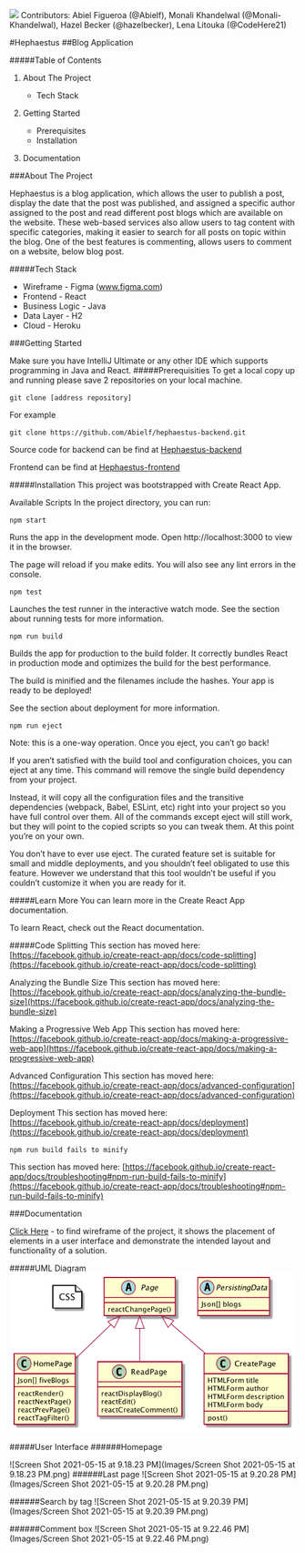 ![](http://static.minitokyo.net/downloads/06/06/292806.jpg)
<span style="color:">
Contributors: Abiel Figueroa (@Abielf), Monali Khandelwal (@Monali-Khandelwal), Hazel Becker (@hazelbecker), Lena Litouka (@CodeHere21)


#Hephaestus
##Blog Application



#####Table of Contents
1. About The Project
 	* Tech Stack
2. Getting Started
	* Prerequisites
	* Installation
 
3. Documentation

###About The Project
	
Hephaestus is a blog application, which allows the user to publish a post, display the date that the post was published, and assigned a specific author assigned to the post and read different post blogs which are available on the website. These web-based services also allow users to tag content with specific categories, making it easier to search for all posts on topic within the blog. One of the best features is commenting, allows users to comment on a website, below blog post. 

#####Tech Stack
* Wireframe - Figma (www.figma.com)
* Frontend - React
* Business Logic - Java
* Data Layer - H2
* Cloud - Heroku

###Getting Started

Make sure you have IntelliJ Ultimate or any other IDE which supports programming in Java and React. 
#####Prerequisities
To get a local copy up and running please save 2 repositories on your local machine. 

```
git clone [address repository]
```
For example

```
git clone https://github.com/Abielf/hephaestus-backend.git
```
Source code for backend can be find at
[Hephaestus-backend](https://github.com/Abielf/hephaestus-backend.git)

Frontend can be find at [Hephaestus-frontend](https://github.com/Abielf/Haphaestus-frontend.git)

#####Installation
This project was bootstrapped with Create React App.

Available Scripts
In the project directory, you can run:

```
npm start
```
Runs the app in the development mode.
Open http://localhost:3000 to view it in the browser.

The page will reload if you make edits.
You will also see any lint errors in the console.

```
npm test
```
Launches the test runner in the interactive watch mode.
See the section about running tests for more information.

```
npm run build
```
Builds the app for production to the build folder.
It correctly bundles React in production mode and optimizes the build for the best performance.

The build is minified and the filenames include the hashes.
Your app is ready to be deployed!

See the section about deployment for more information.

```
npm run eject
```
Note: this is a one-way operation. Once you eject, you can’t go back!

If you aren’t satisfied with the build tool and configuration choices, you can eject at any time. This command will remove the single build dependency from your project.

Instead, it will copy all the configuration files and the transitive dependencies (webpack, Babel, ESLint, etc) right into your project so you have full control over them. All of the commands except eject will still work, but they will point to the copied scripts so you can tweak them. At this point you’re on your own.

You don’t have to ever use eject. The curated feature set is suitable for small and middle deployments, and you shouldn’t feel obligated to use this feature. However we understand that this tool wouldn’t be useful if you couldn’t customize it when you are ready for it.

#####Learn More
You can learn more in the Create React App documentation.

To learn React, check out the React documentation.

#####Code Splitting
This section has moved here: [https://facebook.github.io/create-react-app/docs/code-splitting](https://facebook.github.io/create-react-app/docs/code-splitting)

Analyzing the Bundle Size
This section has moved here: [https://facebook.github.io/create-react-app/docs/analyzing-the-bundle-size](https://facebook.github.io/create-react-app/docs/analyzing-the-bundle-size)

Making a Progressive Web App
This section has moved here: [https://facebook.github.io/create-react-app/docs/making-a-progressive-web-app](https://facebook.github.io/create-react-app/docs/making-a-progressive-web-app)

Advanced Configuration
This section has moved here: [https://facebook.github.io/create-react-app/docs/advanced-configuration](https://facebook.github.io/create-react-app/docs/advanced-configuration)

Deployment
This section has moved here: [https://facebook.github.io/create-react-app/docs/deployment](https://facebook.github.io/create-react-app/docs/deployment)

```
npm run build fails to minify
```
This section has moved here: [https://facebook.github.io/create-react-app/docs/troubleshooting#npm-run-build-fails-to-minify](https://facebook.github.io/create-react-app/docs/troubleshooting#npm-run-build-fails-to-minify)

###Documentation

[Click Here](https://www.figma.com/file/sd5BzKWQp2X7qvBgYUd8FF/Untitled?node-id=9%3A21) - to find wireframe of the project, it shows the placement of elements in a user interface and demonstrate the intended layout and functionality of a solution. 

#####UML Diagram
![BlogUML](Images/BlogUML.png)

#####User Interface
######Homepage

![Screen Shot 2021-05-15 at 9.18.23 PM](Images/Screen Shot 2021-05-15 at 9.18.23 PM.png)
######Last page
![Screen Shot 2021-05-15 at 9.20.28 PM](Images/Screen Shot 2021-05-15 at 9.20.28 PM.png)

######Search by tag
![Screen Shot 2021-05-15 at 9.20.39 PM](Images/Screen Shot 2021-05-15 at 9.20.39 PM.png)

######Comment box
![Screen Shot 2021-05-15 at 9.22.46 PM](Images/Screen Shot 2021-05-15 at 9.22.46 PM.png)

